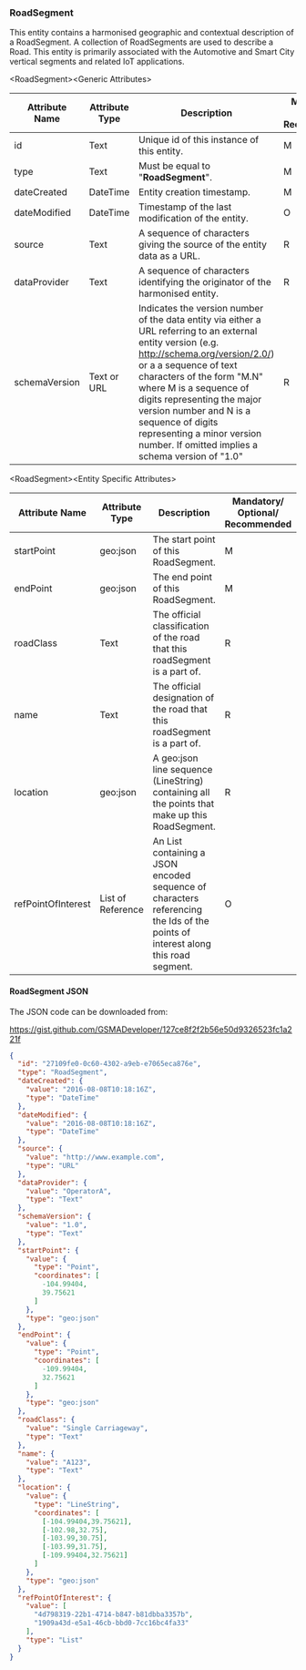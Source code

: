 ### RoadSegment

This entity contains a harmonised geographic and contextual description of a
RoadSegment. A collection of RoadSegments are used to describe a Road. This
entity is primarily associated with the Automotive and Smart City vertical
segments and related IoT applications.

&lt;RoadSegment&gt;&lt;Generic Attributes&gt;

| Attribute Name | Attribute Type | Description                                                                                                                                                                                                                                                                                                                                                                               | Mandatory/ Optional/ Recommended | May be Null |
|----------------|----------------|-------------------------------------------------------------------------------------------------------------------------------------------------------------------------------------------------------------------------------------------------------------------------------------------------------------------------------------------------------------------------------------------|----------------------------------|-------------|
| id             | Text           | Unique id of this instance of this entity.                                                                                                                                                                                                                                                                                                                                                | M                                | N           |
| type           | Text           | Must be equal to "**RoadSegment**".                                                                                                                                                                                                                                                                                                                                                       | M                                | N           |
| dateCreated    | DateTime       | Entity creation timestamp.                                                                                                                                                                                                                                                                                                                                                                | M                                | N           |
| dateModified   | DateTime       | Timestamp of the last modification of the entity.                                                                                                                                                                                                                                                                                                                                         | O                                | Y           |
| source         | Text           | A sequence of characters giving the source of the entity data as a URL.                                                                                                                                                                                                                                                                                                                   | R                                | Y           |
| dataProvider   | Text           | A sequence of characters identifying the originator of the harmonised entity.                                                                                                                                                                                                                                                                                                             | R                                | Y           |
| schemaVersion  | Text or URL    | Indicates the version number of the data entity via either a URL referring to an external entity version (e.g. http://schema.org/version/2.0/) or a a sequence of text characters of the form "M.N" where M is a sequence of digits representing the major version number and N is a sequence of digits representing a minor version number. If omitted implies a schema version of "1.0" | R                                | Y           |

&lt;RoadSegment&gt;&lt;Entity Specific Attributes&gt;

| Attribute Name     | Attribute Type    | Description                                                                                                                     | Mandatory/ Optional/ Recommended | May be Null |
|--------------------|-------------------|---------------------------------------------------------------------------------------------------------------------------------|----------------------------------|-------------|
| startPoint         | geo:json          | The start point of this RoadSegment.                                                                                            | M                                | N           |
| endPoint           | geo:json          | The end point of this RoadSegment.                                                                                              | M                                | N           |
| roadClass          | Text              | The official classification of the road that this roadSegment is a part of.                                                     | R                                | Y           |
| name               | Text              | The official designation of the road that this roadSegment is a part of.                                                        | R                                | Y           |
| location           | geo:json          | A geo:json line sequence (LineString) containing all the points that make up this RoadSegment.                                  | R                                | Y           |
| refPointOfInterest | List of Reference | An List containing a JSON encoded sequence of characters referencing the Ids of the points of interest along this road segment. | O                                | Y           |

#### RoadSegment JSON

The JSON code can be downloaded from:

https://gist.github.com/GSMADeveloper/127ce8f2f2b56e50d9326523fc1a221f
```json
{
  "id": "27109fe0-0c60-4302-a9eb-e7065eca876e",
  "type": "RoadSegment",
  "dateCreated": {
    "value": "2016-08-08T10:18:16Z",
    "type": "DateTime"
  },
  "dateModified": {
    "value": "2016-08-08T10:18:16Z",
    "type": "DateTime"
  },
  "source": {
    "value": "http://www.example.com",
    "type": "URL"
  },
  "dataProvider": {
    "value": "OperatorA",
    "type": "Text"
  },
  "schemaVersion": {
    "value": "1.0",
    "type": "Text"
  },
  "startPoint": {
    "value": {
      "type": "Point",
      "coordinates": [
        -104.99404,
        39.75621
      ]
    },
    "type": "geo:json"
  },
  "endPoint": {
    "value": {
      "type": "Point",
      "coordinates": [
        -109.99404,
        32.75621
      ]
    },
    "type": "geo:json"
  },
  "roadClass": {
    "value": "Single Carriageway",
    "type": "Text"
  },
  "name": {
    "value": "A123",
    "type": "Text"
  },
  "location": {
    "value": {
      "type": "LineString",
      "coordinates": [
        [-104.99404,39.75621],
        [-102.98,32.75],
        [-103.99,30.75],
        [-103.99,31.75],
        [-109.99404,32.75621]
      ]
    },
    "type": "geo:json"
  },
  "refPointOfInterest": {
    "value": [
      "4d798319-22b1-4714-b847-b81dbba3357b",
      "1909a43d-e5a1-46cb-bbd0-7cc16bc4fa33"
    ],
    "type": "List"
  }
}
```
